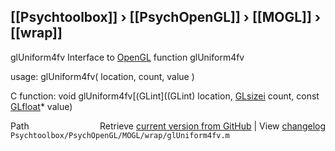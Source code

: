 ## [[Psychtoolbox]] &#8250; [[PsychOpenGL]] &#8250; [[MOGL]] &#8250; [[wrap]]

glUniform4fv  Interface to [OpenGL](OpenGL) function glUniform4fv  
  
usage:  glUniform4fv( location, count, value )  
  
C function:  void glUniform4fv[(GLint]((GLint) location, [GLsizei](GLsizei) count, const [GLfloat](GLfloat)\* value)  




<div class="code_header" style="text-align:right;">
  <span style="float:left;">Path&nbsp;&nbsp;</span> <span class="counter">Retrieve <a href=
  "https://raw.github.com/Psychtoolbox-3/Psychtoolbox-3/beta/Psychtoolbox/PsychOpenGL/MOGL/wrap/glUniform4fv.m">current version from GitHub</a> | View <a href=
  "https://github.com/Psychtoolbox-3/Psychtoolbox-3/commits/beta/Psychtoolbox/PsychOpenGL/MOGL/wrap/glUniform4fv.m">changelog</a></span>
</div>
<div class="code">
  <code>Psychtoolbox/PsychOpenGL/MOGL/wrap/glUniform4fv.m</code>
</div>


